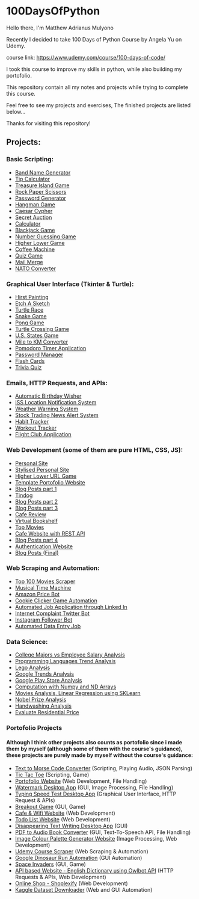 # 100DaysOfPython

Hello there, I'm Matthew Adrianus Mulyono

Recently I decided to take 100 Days of Python Course by Angela Yu on Udemy. 

course link: https://www.udemy.com/course/100-days-of-code/

I took this course to improve my skills in python, while also building my portofolio.

This repository contain all my notes and projects while trying to complete this course.

Feel free to see my projects and exercises, The finished projects are listed below...

Thanks for visiting this repository!

## Projects:

### Basic Scripting: 
- [Band Name Generator](Beginner/1/Project)
- [Tip Calculator](Beginner/2/Project)
- [Treasure Island Game](Beginner/3/Project)
- [Rock Paper Scissors](Beginner/4/Project)
- [Password Generator](Beginner/5/Project)
- [Hangman Game](Beginner/7/Project)
- [Caesar Cypher](Beginner/8/Project)
- [Secret Auction](Beginner/9/Project)
- [Calculator](Beginner/10/Project)
- [Blackjack Game](Beginner/11/Project)
- [Number Guessing Game](Beginner/12/Project)
- [Higher Lower Game](Beginner/14/Project)
- [Coffee Machine](Intermediate/15/Project)
- [Quiz Game](Intermediate/17/Project)
- [Mail Merge](Intermediate/24/Project)
- [NATO Converter](Intermediate/26/Project)

### Graphical User Interface (Tkinter & Turtle):
- [Hirst Painting](Intermediate/18/Project)
- [Etch A Sketch](Intermediate/19/Project)
- [Turtle Race](Intermediate/19/Project)
- [Snake Game](Intermediate/20-21/Project)
- [Pong Game](Intermediate/22/Project)
- [Turtle Crossing Game](Intermediate/23/Project)
- [U.S. States Game](Intermediate/25/Project)
- [Mile to KM Converter](Intermediate/27/Project)
- [Pomodoro Timer Application](Intermediate/28)
- [Password Manager](Intermediate/29)
- [Flash Cards](Intermediate/31)
- [Trivia Quiz](Intermediate+/34)

### Emails, HTTP Requests, and APIs:
- [Automatic Birthday Wisher](Intermediate+/32/Project)
- [ISS Location Notification System](Intermediate+/33/Project)
- [Weather Warning System](Intermediate+/35)
- [Stock Trading News Alert System](Intermediate+/36)
- [Habit Tracker](Intermediate+/37)
- [Workout Tracker](Intermediate+/38)
- [Flight Club Application](Intermediate+/39-40)

### Web Development (some of them are pure HTML, CSS, JS):
- [Personal Site](WebFoundation/43/Project)
- [Stylised Personal Site](https://matthew1906.github.io/mock_cv_website/)
- [Higher Lower URL Game](Intermediate+/55)
- [Template Portofolio Website](Intermediate+/56)
- [Blog Posts part 1](Intermediate+/57/Project)
- [Tindog](WebFoundation/58)
- [Blog Posts part 2](Advanced/59)
- [Blog Posts part 3](Advanced/60/Project)
- [Cafe Review](Advanced/62)
- [Virtual Bookshelf](Advanced/63)
- [Top Movies](Advanced/64)
- [Cafe Website with REST API](Advanced/66)
- [Blog Posts part 4](Advanced/67)
- [Authentication Website](Advanced/68)
- [Blog Posts (Final)](Advanced/69)

### Web Scraping and Automation:
- [Top 100 Movies Scraper](Intermediate+/45/Project)
- [Musical Time Machine](Intermediate+/46)
- [Amazon Price Bot](Intermediate+/47)
- [Cookie Clicker Game Automation](Intermediate+/48/Project)
- [Automated Job Application through Linked In](Intermediate+/49)
- [Internet Complaint Twitter Bot](Intermediate+/51)
- [Instagram Follower Bot](Intermediate+/52)
- [Automated Data Entry Job](Intermediate+/53)

### Data Science:
- [College Majors vs Employee Salary Analysis](https://colab.research.google.com/drive/1G-mn7nKhTO6s23W1nZL8JI2cbVp0PPzu?usp=sharing)
- [Programming Languages Trend Analysis](https://colab.research.google.com/drive/1BNuSl_YaWmXuZSzizonKV1rojcWZ6zJ7?usp=sharing)
- [Lego Analysis](https://colab.research.google.com/drive/1FU4NgErCXpb3_Jj3L41cxVdd_ZAaSUny?usp=sharing)
- [Google Trends Analysis](https://colab.research.google.com/drive/1n1yhJ_KmItu11PZUhJk4-cOIDIcvhLPZ?usp=sharing)
- [Google Play Store Analysis](https://colab.research.google.com/drive/1zenxA7eLlsDNBPQwDO88U1VNKirYunSr?usp=sharing)
- [Computation with Numpy and ND Arrays](https://colab.research.google.com/drive/1705y9yxXfli4nas60Y6uvJsMgCP_5JPv?usp=sharing)
- [Movies Analysis, Linear Regression using SKLearn](https://colab.research.google.com/drive/1MUgcr6WU1MvciEFIycyN-Y7m7ZJue1k9?usp=sharing)
- [Nobel Prize Analysis](https://colab.research.google.com/drive/1uPLUPNug3pmbu7a__0SCLbNobZFmBqqV?usp=sharing)
- [Handwashing Analysis](https://colab.research.google.com/drive/1Sq_HDVFP8Txi8V-Qmz2o5Ia2iNNxgmBB?usp=sharing)
- [Evaluate Residential Price](https://colab.research.google.com/drive/1lAW4ru4ETTbqWv9VRHkVgaGW9Fb8BWTD?usp=sharing)

### Portofolio Projects
#### Although I think other projects also counts as portofolio since i made them by myself (although some of them with the course's guidance), these projects are purely made by myself without the course's guidance:
- [Text to Morse Code Converter](Professional/81) (Scripting, Playing Audio, JSON Parsing)
- [Tic Tac Toe](Professional/83) (Scripting, Game)
- [Portofolio Website](https://github.com/Matthew1906/PortofolioWebsite) (Web Development, File Handling)
- [Watermark Desktop App](Professional/84) (GUI, Image Processing, File Handling)
- [Typing Speed Test Desktop App](Professional/85) (Graphical User Interface, HTTP Request & APIs)
- [Breakout Game](Professional/86) (GUI, Game)
- [Cafe & Wifi Website](https://github.com/Matthew1906/Cafe-WifiReview) (Web Development)
- [Todo List Website](https://github.com/Matthew1906/ToDoList-Flask) (Web Development)
- [Disappearing Text Writing Desktop App](Professional/89) (GUI)
- [PDF to Audio Book Converter](Professional/90) (GUI, Text-To-Speech API, File Handling)
- [Image Colour Palette Generator Website](https://github.com/Matthew1906/image-color-palette-generator) (Image Processing, Web Development)
- [Udemy Course Scraper](Professional/92) (Web Scraping & Automation)
- [Google Dinosaur Run Automation](Professional/93) (GUI Automation)
- [Space Invaders](Professional/94) (GUI, Game)
- [API based Website - English Dictionary using Owlbot API](Professional/95) (HTTP Requests & APIs, Web Development) 
- [Online Shop - Shoplexify](https://github.com/Matthew1906/shoplexify) (Web Development)
- [Kaggle Dataset Downloader](Professional/97) (Web and GUI Automation)
